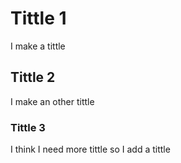 # Tittle 1
I make a tittle
## Tittle 2
I make an other tittle
### Tittle 3
I think I need more tittle so I add a tittle
